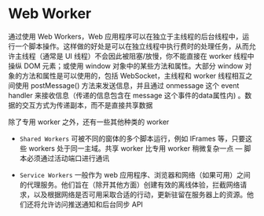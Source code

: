 # Web Worker

通过使用 Web Workers，Web 应用程序可以在独立于主线程的后台线程中，运行一个脚本操作。这样做的好处是可以在独立线程中执行费时的处理任务，从而允许主线程（通常是 UI 线程）不会因此被阻塞/放慢，你不能直接在 worker 线程中操纵 DOM 元素；或使用 window 对象中的某些方法和属性。大部分 window 对象的方法和属性是可以使用的，包括 WebSocket，主线程和 worker 线程相互之间使用 postMessage() 方法来发送信息，并且通过 onmessage 这个 event handler 来接收信息（传递的信息包含在 message 这个事件的data属性内) 。数据的交互方式为传递副本，而不是直接共享数据

除了专用 worker 之外，还有一些其他种类的 worker
- `Shared Workers` 可被不同的窗体的多个脚本运行，例如 IFrames 等，只要这些 workers 处于同一主域。共享 worker 比专用 worker 稍微复杂一点 — 脚本必须通过活动端口进行通讯

- `Service Workers` 一般作为 web 应用程序、浏览器和网络（如果可用）之间的代理服务。他们旨在（除开其他方面）创建有效的离线体验，拦截网络请求，以及根据网络是否可用采取合适的行动，更新驻留在服务器上的资源。他们还将允许访问推送通知和后台同步 API